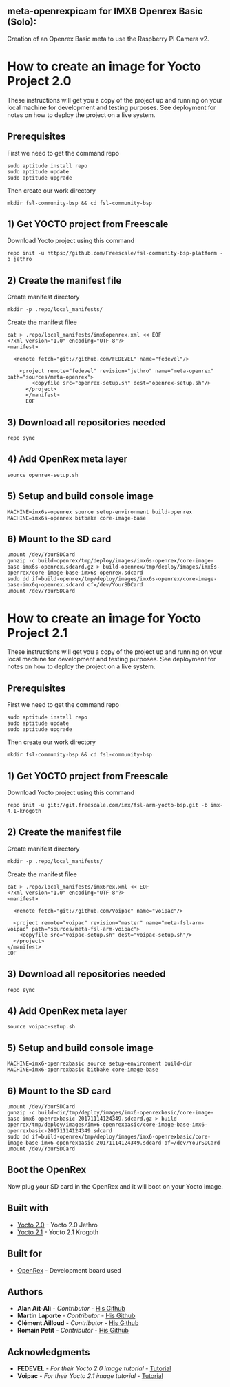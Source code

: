 ## meta-openrexpicam for IMX6 Openrex Basic (Solo):

Creation of an Openrex Basic meta to use the Raspberry PI Camera v2.

# How to create an image for Yocto Project 2.0

These instructions will get you a copy of the project up and running on your local machine for development and testing purposes. See deployment for notes on how to deploy the project on a live system.

## Prerequisites

First we need to get the command repo

```
sudo aptitude install repo
sudo aptitude update
sudo aptitude upgrade
```

Then create our work directory

```
mkdir fsl-community-bsp && cd fsl-community-bsp
```

## 1) Get YOCTO project from Freescale

Download Yocto project using this command

```
repo init -u https://github.com/Freescale/fsl-community-bsp-platform -b jethro
```

## 2) Create the manifest file


Create manifest directory

```
mkdir -p .repo/local_manifests/
```

Create the manifest filee

```
cat > .repo/local_manifests/imx6openrex.xml << EOF
<?xml version="1.0" encoding="UTF-8"?>
<manifest>

  <remote fetch="git://github.com/FEDEVEL" name="fedevel"/>

    <project remote="fedevel" revision="jethro" name="meta-openrex" path="sources/meta-openrex">
        <copyfile src="openrex-setup.sh" dest="openrex-setup.sh"/>
	  </project>
	  </manifest>
	  EOF
```

## 3) Download all repositories needed

```
repo sync
```

## 4) Add OpenRex meta layer

```
source openrex-setup.sh
```

## 5) Setup and build console image

```
MACHINE=imx6s-openrex source setup-environment build-openrex
MACHINE=imx6s-openrex bitbake core-image-base
```

## 6) Mount to the SD card

```
umount /dev/YourSDCard
gunzip -c build-openrex/tmp/deploy/images/imx6s-openrex/core-image-base-imx6s-openrex.sdcard.gz > build-openrex/tmp/deploy/images/imx6s-openrex/core-image-base-imx6s-openrex.sdcard
sudo dd if=build-openrex/tmp/deploy/images/imx6s-openrex/core-image-base-imx6q-openrex.sdcard of=/dev/YourSDCard
umount /dev/YourSDCard
```

# How to create an image for Yocto Project 2.1

These instructions will get you a copy of the project up and running on your local machine for development and testing purposes. See deployment for notes on how to deploy the project on a live system.

## Prerequisites

First we need to get the command repo

```
sudo aptitude install repo
sudo aptitude update
sudo aptitude upgrade
```

Then create our work directory

```
mkdir fsl-community-bsp && cd fsl-community-bsp
```

## 1) Get YOCTO project from Freescale

Download Yocto project using this command

```
repo init -u git://git.freescale.com/imx/fsl-arm-yocto-bsp.git -b imx-4.1-krogoth
```

## 2) Create the manifest file


Create manifest directory

```
mkdir -p .repo/local_manifests/
```

Create the manifest filee

```
cat > .repo/local_manifests/imx6rex.xml << EOF
<?xml version="1.0" encoding="UTF-8"?>
<manifest>

  <remote fetch="git://github.com/Voipac" name="voipac"/>

  <project remote="voipac" revision="master" name="meta-fsl-arm-voipac" path="sources/meta-fsl-arm-voipac">
    <copyfile src="voipac-setup.sh" dest="voipac-setup.sh"/>
  </project>
</manifest>
EOF
```

## 3) Download all repositories needed

```
repo sync
```

## 4) Add OpenRex meta layer

```
source voipac-setup.sh
```

## 5) Setup and build console image

```
MACHINE=imx6-openrexbasic source setup-environment build-dir
MACHINE=imx6-openrexbasic bitbake core-image-base
```

## 6) Mount to the SD card

```
umount /dev/YourSDCard
gunzip -c build-dir/tmp/deploy/images/imx6-openrexbasic/core-image-base-imx6-openrexbasic-20171114124349.sdcard.gz > build-openrex/tmp/deploy/images/imx6-openrexbasic/core-image-base-imx6-openrexbasic-20171114124349.sdcard
sudo dd if=build-openrex/tmp/deploy/images/imx6-openrexbasic/core-image-base-imx6-openrexbasic-20171114124349.sdcard of=/dev/YourSDCard
umount /dev/YourSDCard
```


## Boot the OpenRex

Now plug your SD card in the OpenRex and it will boot on your Yocto image.

## Built with

* [Yocto 2.0](https://www.yoctoproject.org/downloads/core/jethro20) - Yocto 2.0 Jethro
* [Yocto 2.1](https://www.yoctoproject.org/downloads/core/krogoth21) - Yocto 2.1 Krogoth

## Built for

* [OpenRex](http://www.imx6rex.com/open-rex/) - Development board used

## Authors

* **Alan Ait-Ali** - *Contributor* - [His Github](https://github.com/Alanaitali)
* **Martin Laporte** - *Contributor* - [His Github](https://github.com/Zoyolin)
* **Clément Ailloud** - *Contributor* - [His Github](https://github.com/clement-ailloud)
* **Romain Petit** - *Contributor* - [His Github](https://github.com/petit-romain)

## Acknowledgments

* **FEDEVEL** - *For their Yocto 2.0 image tutorial* - [Tutorial](https://github.com/FEDEVEL/meta-openrex/)
* **Voipac** - *For their Yocto 2.1 image tutorial* - [Tutorial](http://wiki.voipac.com/xwiki/bin/view/imx6+tinyrex/yocto)
